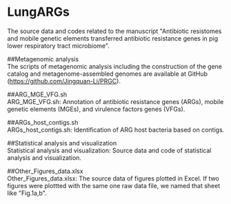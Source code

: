 # LungARGs
The source data and codes related to the manuscript "Antibiotic resistomes and mobile genetic elements transferred antibiotic resistance genes in pig lower respiratory tract microbiome".

##Metagenomic analysis  
The scripts of metagenomic analysis including the construction of the gene catalog and metagenome-assembled genomes are available at GitHub (https://github.com/Jingquan-Li/PRGC). 


##ARG_MGE_VFG.sh  
ARG_MGE_VFG.sh: Annotation of antibiotic resistance genes (ARGs), mobile genetic elements (MGEs), and virulence factors genes (VFGs).


##ARGs_host_contigs.sh  
ARGs_host_contigs.sh: Identification of ARG host bacteria based on contigs.


##Statistical analysis and visualization  
Statistical analysis and visualization: Source data and code of statistical analysis and visualization.


##Other_Figures_data.xlsx  
Other_Figures_data.xlsx: The source data of figures plotted in Excel. If two figures were plottted with the same one raw data file, we named that sheet like "Fig.1a,b".
